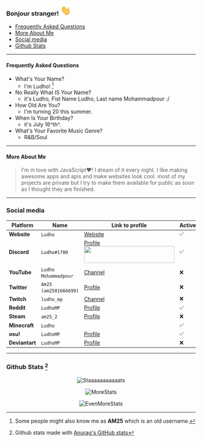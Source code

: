 <!--
Ah hello and welcome to my profile :)
You can do the same for your github profile by creating a repository with the name of your account.
-->
### Bonjour stranger! <img src="assets/Hand.gif" height="28px">

  - [Frequently Asked Questions](#frequently-asked-questions)
  - [More About Me](#more-about-me)
  - [Social media](#social-media)
  - [Github Stats](#github-stats-2)

---

#### Frequently Asked Questions

- What's Your Name?
  - I'm Ludho! [^1]
- No Really What IS Your Name?
  - it's Ludho, Fist Name Ludho, Last name Mohammadpour :/
- How Old Are You?
   - I'm turning 20 this summer.
- When Is Your Birthday?
  - it's July 16^th^.
- What's Your Favorite Music Genre?
  - R&B/Soul

---

#### More About Me
> I'm in love with JavaScript♥! I dream of it every night. I like making awesome apps and apis and make websites look cool. most of my projects are private but I try to make them available for public as soon as I thought they are finished.

---

### Social media

<div align="center">

Platform|Name|Link to profile|Active  
---|---|---|---  
**Website**|`Ludho`|[Website](https://ludho.xyz)|✅
**Discord**|`Ludho#1700`|[Profile](https://discord.com/users/538014645068234753) <img src="https://discord.c99.nl/widget/theme-1/538014645068234753.png" height="45px" width="240px">|✅
**YouTube**|`Ludho Mohammadpour`|[Channel](https://www.youtube.com/channel/UCuXZxz4Ej7IQnuU86RfpWOg)|❌
**Twitter**|`Am25` `(am2501666699)`|[Profile](https://twitter.com/am2501666699)|❌
**Twitch**|`ludho_mp`|[Channel](https://www.twitch.tv/ludho_mp)|❌
**Reddit**|`LudhoMP`|[Profile](https://www.reddit.com/user/LudhoMP)|✅
**Steam**|`am25_2`|[Profile](https://steamcommunity.com/id/Am25_2/)|❌
**Minecraft**|`Ludho`||✅
**osu!**|`LudhoMP`|[Profile](https://osu.ppy.sh/users/15257509)|✅
**Deviantart**|`LudhoMP`|[Profile](https://www.deviantart.com/ludhomp)|❌

</div>

---

### Github Stats [^2]
<div align="center">

![Staaaaaaaaaaats](https://github-readme-stats.vercel.app/api?username=Luhdo&theme=gruvbox_duo&show_icons=true&include_all_commits=true&count_private=true&theme=react&hide_border=true&bg_color=323540&title_color=5294E2&icon_color=5294E2&text_color=ffffff&count_private=true)  

![MoreStats](https://github-readme-streak-stats.herokuapp.com/?user=Luhdo&theme=gruvbox_duo&background=323540&hide_border=true&ring=5294E2&currStreakLabel=5294E2&sideNums=FFFFFF&currStreakNum=FFFFFF&sideLabels=5294E2&text_color=ffffff&count_private=true)

![EvenMoreStats](https://activity-graph.herokuapp.com/graph?username=Luhdo&custom_title=Luhdo's%20Contribution%20Graph&bg_color=323540&color=5294E2&line=FFFFFF&point=5294E2&hide_border=F84C4C&count_private=true)

</div>

[^1]: Some people might also know me as **AM25** which is an old username.
[^2]: Github stats made with [Anurag's GitHub stats](https://github.com/anuraghazra/github-readme-stats)
